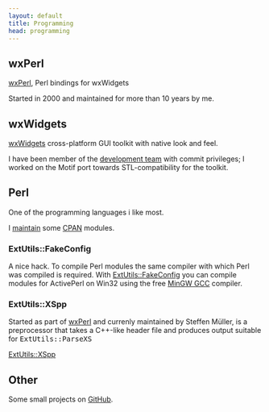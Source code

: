 ```yaml
---
layout: default
title: Programming
head: programming
---
```

## wxPerl

[wxPerl](http://wxperl.it), Perl bindings for wxWidgets

Started in 2000 and maintained for more than 10 years by me.  

## wxWidgets

[wxWidgets](http://www.wxwidgets.org) cross-platform GUI toolkit with
native look and feel.

I have been member of the
[development team](http://www.wxwidgets.org/about/whowhat.htm) with commit
privileges; I worked on the Motif port towards STL-compatibility
for the toolkit.

## Perl

One of the programming languages i like most.

I [maintain](https://metacpan.org/author/MBARBON) some
[CPAN](http://www.cpan.org) modules.

### ExtUtils::FakeConfig

A nice hack. To compile Perl modules the same compiler with which Perl
was compiled is required. With
[ExtUtils::FakeConfig](https://metacpan.org/module/ExtUtils::FakeConfig)
you can compile modules for ActivePerl on Win32 using the free
[MinGW GCC](http://www.mingw.org) compiler.

### ExtUtils::XSpp

Started as part of [wxPerl](http://wxperl.it) and currenly maintained by
Steffen Müller, is a preprocessor that takes a C++-like header file
and produces output suitable for <tt>ExtUtils::ParseXS</tt>

[ExtUtils::XSpp](https://metacpan.org/module/ExtUtils::XSpp)

## Other

Some small projects on [GitHub](http://github.com/~mbarbon).
